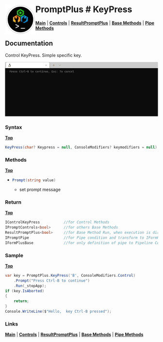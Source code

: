 # <img align="left" width="100" height="100" src="./images/icon.png"> PromptPlus # KeyPress
[**Main**](index.md#help) | 
[**Controls**](index.md#apis) |
[**ResultPromptPlus**](resultpromptplus) |
[**Base Methods**](basemethods) |
[**Pipe Methods**](pipemethods)

## Documentation
Control KeyPress. Simple specific key.

![](./images/KeyPress.gif)

### Syntax
[**Top**](#-promptplus--keypress)

```csharp
KeyPress(char? Keypress = null, ConsoleModifiers? keymodifiers = null)
````

### Methods
[**Top**](#-promptplus--keypress)

- ```csharp
  Prompt(string value)
  ``` 
  - set prompt message 

### Return
[**Top**](#-promptplus--keypress)

```csharp
IControlKeyPress           //for Control Methods
IPromptControls<bool>      //for others Base Methods
ResultPromptPlus<bool>     //for Base Method Run, when execution is direct 
IPromptPipe                //for Pipe condition and transform to IFormPlusBase 
IFormPlusBase              //for only definition of pipe to Pipeline Control
````

### Sample
[**Top**](#-promptplus--keypress)

```csharp
var key = PromptPlus.KeyPress('B', ConsoleModifiers.Control)
    .Prompt("Press Ctrl-B to continue")
    .Run(_stopApp);
if (key.IsAborted)
{
    return;
}
Console.WriteLine($"Hello,  key Ctrl-B pressed");
````

### Links
[**Main**](index.md#help) | 
[**Controls**](index.md#apis) |
[**ResultPromptPlus**](resultpromptplus) |
[**Base Methods**](basemethods) |
[**Pipe Methods**](pipemethods)
